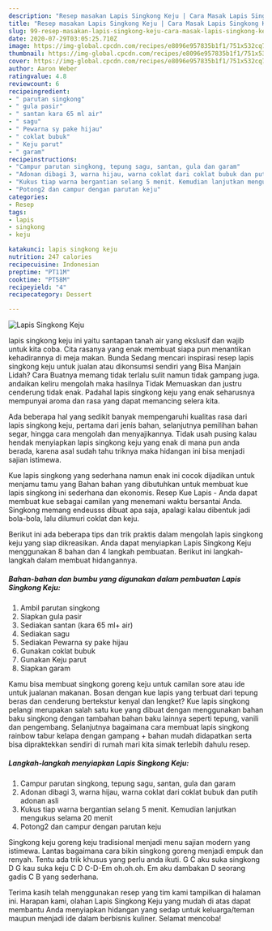 ```yaml
---
description: "Resep masakan Lapis Singkong Keju | Cara Masak Lapis Singkong Keju Yang Enak dan Simpel"
title: "Resep masakan Lapis Singkong Keju | Cara Masak Lapis Singkong Keju Yang Enak dan Simpel"
slug: 99-resep-masakan-lapis-singkong-keju-cara-masak-lapis-singkong-keju-yang-enak-dan-simpel
date: 2020-07-29T03:05:25.710Z
image: https://img-global.cpcdn.com/recipes/e8096e957835b1f1/751x532cq70/lapis-singkong-keju-foto-resep-utama.jpg
thumbnail: https://img-global.cpcdn.com/recipes/e8096e957835b1f1/751x532cq70/lapis-singkong-keju-foto-resep-utama.jpg
cover: https://img-global.cpcdn.com/recipes/e8096e957835b1f1/751x532cq70/lapis-singkong-keju-foto-resep-utama.jpg
author: Aaron Weber
ratingvalue: 4.8
reviewcount: 6
recipeingredient:
- " parutan singkong"
- " gula pasir"
- " santan kara 65 ml air"
- " sagu"
- " Pewarna sy pake hijau"
- " coklat bubuk"
- " Keju parut"
- " garam"
recipeinstructions:
- "Campur parutan singkong, tepung sagu, santan, gula dan garam"
- "Adonan dibagi 3, warna hijau, warna coklat dari coklat bubuk dan putih adonan asli"
- "Kukus tiap warna bergantian selang 5 menit. Kemudian lanjutkan mengukus selama 20 menit"
- "Potong2 dan campur dengan parutan keju"
categories:
- Resep
tags:
- lapis
- singkong
- keju

katakunci: lapis singkong keju 
nutrition: 247 calories
recipecuisine: Indonesian
preptime: "PT11M"
cooktime: "PT58M"
recipeyield: "4"
recipecategory: Dessert

---
```



![Lapis Singkong Keju](https://img-global.cpcdn.com/recipes/e8096e957835b1f1/751x532cq70/lapis-singkong-keju-foto-resep-utama.jpg)


lapis singkong keju ini yaitu santapan tanah air yang ekslusif dan wajib untuk kita coba. Cita rasanya yang enak membuat siapa pun menantikan kehadirannya di meja makan.
Bunda Sedang mencari inspirasi resep lapis singkong keju untuk jualan atau dikonsumsi sendiri yang Bisa Manjain Lidah? Cara Buatnya memang tidak terlalu sulit namun tidak gampang juga. andaikan keliru mengolah maka hasilnya Tidak Memuaskan dan justru cenderung tidak enak. Padahal lapis singkong keju yang enak seharusnya mempunyai aroma dan rasa yang dapat memancing selera kita.

Ada beberapa hal yang sedikit banyak mempengaruhi kualitas rasa dari lapis singkong keju, pertama dari jenis bahan, selanjutnya pemilihan bahan segar, hingga cara mengolah dan menyajikannya. Tidak usah pusing kalau hendak menyiapkan lapis singkong keju yang enak di mana pun anda berada, karena asal sudah tahu triknya maka hidangan ini bisa menjadi sajian istimewa.

Kue lapis singkong yang sederhana namun enak ini cocok dijadikan untuk menjamu tamu yang Bahan bahan yang dibutuhkan untuk membuat kue lapis singkong ini sederhana dan ekonomis. Resep Kue Lapis - Anda dapat membuat kue sebagai camilan yang menemani waktu bersantai Anda. Singkong memang endeusss dibuat apa saja, apalagi kalau dibentuk jadi bola-bola, lalu dilumuri coklat dan keju.


Berikut ini ada beberapa tips dan trik praktis dalam mengolah lapis singkong keju yang siap dikreasikan. Anda dapat menyiapkan Lapis Singkong Keju menggunakan 8 bahan dan 4 langkah pembuatan. Berikut ini langkah-langkah dalam membuat hidangannya.

<!--inarticleads1-->

##### Bahan-bahan dan bumbu yang digunakan dalam pembuatan Lapis Singkong Keju:

1. Ambil  parutan singkong
1. Siapkan  gula pasir
1. Sediakan  santan (kara 65 ml+ air)
1. Sediakan  sagu
1. Sediakan  Pewarna sy pake hijau
1. Gunakan  coklat bubuk
1. Gunakan  Keju parut
1. Siapkan  garam


Kamu bisa membuat singkong goreng keju untuk camilan sore atau ide untuk jualanan makanan. Bosan dengan kue lapis yang terbuat dari tepung beras dan cenderung bertekstur kenyal dan lengket? Kue lapis singkong pelangi merupakan salah satu kue yang dibuat dengan menggunakan bahan baku singkong dengan tambahan bahan baku lainnya seperti tepung, vanili dan pengembang. Selanjutnya bagaimana cara membuat lapis singkong rainbow tabur kelapa dengan gampang + bahan mudah didapatkan serta bisa dipraktekkan sendiri di rumah mari kita simak terlebih dahulu resep. 

<!--inarticleads2-->

##### Langkah-langkah menyiapkan Lapis Singkong Keju:

1. Campur parutan singkong, tepung sagu, santan, gula dan garam
1. Adonan dibagi 3, warna hijau, warna coklat dari coklat bubuk dan putih adonan asli
1. Kukus tiap warna bergantian selang 5 menit. Kemudian lanjutkan mengukus selama 20 menit
1. Potong2 dan campur dengan parutan keju


Singkong keju goreng keju tradisional menjadi menu sajian modern yang istimewa. Lantas bagaimana cara bikin singkong goreng menjadi empuk dan renyah. Tentu ada trik khusus yang perlu anda ikuti. G C aku suka singkong D G kau suka keju C D C-D-Em oh.oh.oh. Em aku dambakan D seorang gadis C B yang sederhana. 

Terima kasih telah menggunakan resep yang tim kami tampilkan di halaman ini. Harapan kami, olahan Lapis Singkong Keju yang mudah di atas dapat membantu Anda menyiapkan hidangan yang sedap untuk keluarga/teman maupun menjadi ide dalam berbisnis kuliner. Selamat mencoba!
